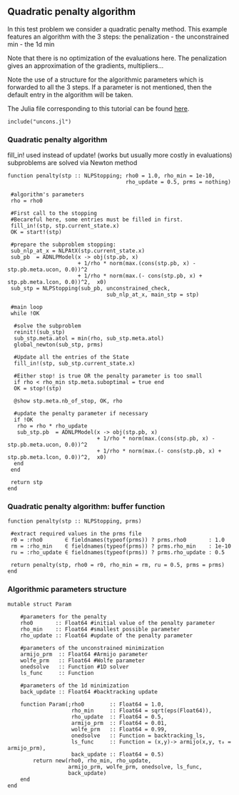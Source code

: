 ## Quadratic penalty algorithm

In this test problem we consider a quadratic penalty method.
This example features an algorithm with the 3 steps:
the penalization - the unconstrained min - the 1d min

Note that there is no optimization of the evaluations here.
The penalization gives an approximation of the gradients, multipliers...

Note the use of a structure for the algorithmic parameters which is
forwarded to all the 3 steps. If a parameter is not mentioned, then the default
entry in the algorithm will be taken.

The Julia file corresponding to this tutorial can be found [here](https://github.com/Goysa2/Stopping.jl/tree/master/test/examples/penalty.jl).

```
include("uncons.jl")
```

### Quadratic penalty algorithm
fill_in! used instead of update! (works but usually more costly in evaluations)
subproblems are solved via Newton method

```
function penalty(stp :: NLPStopping; rho0 = 1.0, rho_min = 1e-10,
                                     rho_update = 0.5, prms = nothing)

 #algorithm's parameters
 rho = rho0

 #First call to the stopping
 #Becareful here, some entries must be filled in first.
 fill_in!(stp, stp.current_state.x)
 OK = start!(stp)

 #prepare the subproblem stopping:
 sub_nlp_at_x = NLPAtX(stp.current_state.x)
 sub_pb  = ADNLPModel(x -> obj(stp.pb, x)
                      + 1/rho * norm(max.(cons(stp.pb, x) - stp.pb.meta.ucon, 0.0))^2
                      + 1/rho * norm(max.(- cons(stp.pb, x) + stp.pb.meta.lcon, 0.0))^2,  x0)
 sub_stp = NLPStopping(sub_pb, unconstrained_check,
                               sub_nlp_at_x, main_stp = stp)

 #main loop
 while !OK

  #solve the subproblem
  reinit!(sub_stp)
  sub_stp.meta.atol = min(rho, sub_stp.meta.atol)
  global_newton(sub_stp, prms)

  #Update all the entries of the State
  fill_in!(stp, sub_stp.current_state.x)

  #Either stop! is true OR the penalty parameter is too small
  if rho < rho_min stp.meta.suboptimal = true end
  OK = stop!(stp)

  @show stp.meta.nb_of_stop, OK, rho

  #update the penalty parameter if necessary
  if !OK
   rho = rho * rho_update
   sub_stp.pb  = ADNLPModel(x -> obj(stp.pb, x)
                            + 1/rho * norm(max.(cons(stp.pb, x) - stp.pb.meta.ucon, 0.0))^2
                            + 1/rho * norm(max.(- cons(stp.pb, x) + stp.pb.meta.lcon, 0.0))^2,  x0)
  end
 end

 return stp
end
```


### Quadratic penalty algorithm: buffer function
```
function penalty(stp :: NLPStopping, prms)

 #extract required values in the prms file
 r0 = :rho0       ∈ fieldnames(typeof(prms)) ? prms.rho0       : 1.0
 rm = :rho_min    ∈ fieldnames(typeof(prms)) ? prms.rho_min    : 1e-10
 ru = :rho_update ∈ fieldnames(typeof(prms)) ? prms.rho_update : 0.5

 return penalty(stp, rho0 = r0, rho_min = rm, ru = 0.5, prms = prms)
end
```

### Algorithmic parameters structure
```
mutable struct Param

    #parameters for the penalty
    rho0       :: Float64 #initial value of the penalty parameter
    rho_min    :: Float64 #smallest possible parameter
    rho_update :: Float64 #update of the penalty parameter

    #parameters of the unconstrained minimization
    armijo_prm  :: Float64 #Armijo parameter
    wolfe_prm   :: Float64 #Wolfe parameter
    onedsolve   :: Function #1D solver
    ls_func     :: Function

    #parameters of the 1d minimization
    back_update :: Float64 #backtracking update

    function Param(;rho0        :: Float64 = 1.0,
                    rho_min     :: Float64 = sqrt(eps(Float64)),
                    rho_update  :: Float64 = 0.5,
                    armijo_prm  :: Float64 = 0.01,
                    wolfe_prm   :: Float64 = 0.99,
                    onedsolve   :: Function = backtracking_ls,
                    ls_func     :: Function = (x,y)-> armijo(x,y, τ₀ = armijo_prm),
                    back_update :: Float64 = 0.5)
        return new(rho0, rho_min, rho_update,
                   armijo_prm, wolfe_prm, onedsolve, ls_func,
                   back_update)
    end
end
```
